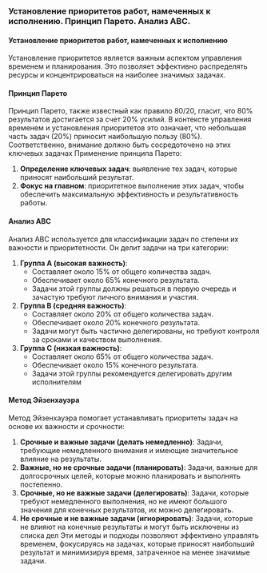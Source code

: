### Установление приоритетов работ, намеченных к исполнению. Принцип Парето. Анализ АВС.
#### Установление приоритетов работ, намеченных к исполнению
Установление приоритетов является важным аспектом управления временем и планирования. Это позволяет эффективно распределять ресурсы и концентрироваться на наиболее значимых задачах.
#### Принцип Парето
Принцип Парето, также известный как правило 80/20, гласит, что 80% результатов достигается за счет 20% усилий. В контексте управления временем и установления приоритетов это означает, что небольшая часть задач (20%) приносит наибольшую пользу (80%). Соответственно, внимание должно быть сосредоточено на этих ключевых задачах​
Применение принципа Парето:
1. **Определение ключевых задач**: выявление тех задач, которые приносят наибольший результат.
2. **Фокус на главном**: приоритетное выполнение этих задач, чтобы обеспечить максимальную эффективность и результативность работы.
#### Анализ АВС
Анализ АВС используется для классификации задач по степени их важности и приоритетности. Он делит задачи на три категории:
1. **Группа A (высокая важность)**:
    - Составляет около 15% от общего количества задач.
    - Обеспечивает около 65% конечного результата.
    - Задачи этой группы должны решаться в первую очередь и зачастую требуют личного внимания и участия.
2. **Группа B (средняя важность)**:
    - Составляет около 20% от общего количества задач.
    - Обеспечивает около 20% конечного результата.
    - Задачи могут быть частично делегированы, но требуют контроля за сроками и качеством выполнения.
3. **Группа C (низкая важность)**:
    - Составляет около 65% от общего количества задач.
    - Обеспечивает около 15% конечного результата.
    - Задачи этой группы рекомендуется делегировать другим исполнителям
#### Метод Эйзенхауэра
Метод Эйзенхауэра помогает устанавливать приоритеты задач на основе их важности и срочности:
1. **Срочные и важные задачи (делать немедленно)**: Задачи, требующие немедленного внимания и имеющие значительное влияние на результаты.
2. **Важные, но не срочные задачи (планировать)**: Задачи, важные для долгосрочных целей, которые можно планировать и выполнять постепенно.
3. **Срочные, но не важные задачи (делегировать)**: Задачи, которые требуют немедленного выполнения, но не имеют большого значения для конечных результатов, их можно делегировать.
4. **Не срочные и не важные задачи (игнорировать)**: Задачи, которые не влияют на конечные результаты и могут быть исключены из списка дел​
Эти методы и подходы позволяют эффективно управлять временем, фокусируясь на задачах, которые приносят наибольший результат и минимизируя время, затраченное на менее значимые задачи.